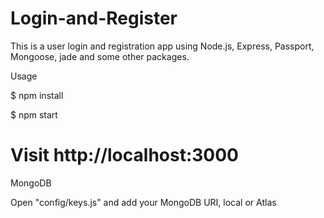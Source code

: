# Login-and-Register

This is a user login and registration app using Node.js, Express, Passport, Mongoose, jade and some other packages.


Usage

$ npm install


$ npm start

# Visit http://localhost:3000


MongoDB

Open "config/keys.js" and add your MongoDB URI, local or Atlas
